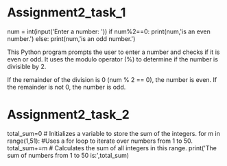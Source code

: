 # Assignment2_task_1

num = int(input('Enter a number: '))
if num%2==0:
    print(num,'is an even number.')
else:
    print(num,'is an odd number.')

This Python program prompts the user to enter a number and checks if it is even or odd. It uses the modulo operator (%) to determine if the number is divisible by 2.

If the remainder of the division is 0 (num % 2 == 0), the number is even.
If the remainder is not 0, the number is odd.

# Assignment2_task_2

total_sum=0                       # Initializes a variable to store the sum of the integers.
for m in range(1,51):                  #Uses a for loop to iterate over numbers from 1 to 50.
    total_sum+=m                         # Calculates the sum of all integers in this range.
print('The sum of numbers from 1 to 50 is:',total_sum)

    
